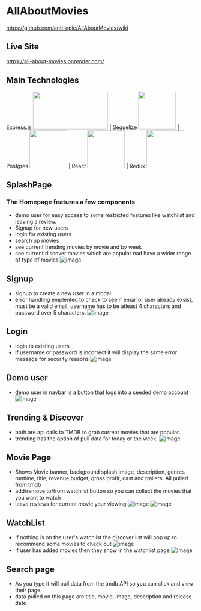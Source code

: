 # AllAboutMovies
https://github.com/anti-epic/AllAboutMovies/wiki

## Live Site
https://all-about-movies.onrender.com/

## Main Technologies
Express.js <img src="https://res.cloudinary.com/practicaldev/image/fetch/s--YbV36HLj--/c_imagga_scale,f_auto,fl_progressive,h_420,q_auto,w_1000/https://dev-to-uploads.s3.amazonaws.com/i/hpg6if7btrwilqkidqbe.png" width="200" height="100">
| Sequelize <img src="https://sequelize.org/img/logo.svg" width="100" height="100">
| Postgres <img src="https://www.postgresql.org/media/img/about/press/elephant.png" width="100" height="100">
| React <img src="https://upload.wikimedia.org/wikipedia/commons/thumb/a/a7/React-icon.svg/1200px-React-icon.svg.png" width="100" height="100">
| Redux <img src="https://raw.githubusercontent.com/reduxjs/redux/master/logo/logo.png" width="100" height="100">


## SplashPage
### The Homepage features a few components
* demo user for easy access to some restricted features like watchlist and leaving a review.
* Signup for new users 
* login for existing users
* search up movies
* see current trending movies by movie and by week
* see current discover movies which are popular nad have a wider range of type of movies
![image](https://user-images.githubusercontent.com/110782272/222786537-d8deaea5-4455-47cb-9fd8-e8094f150b2c.png)





## Signup
* signup to create a new user in a modal
* error handling emplented to check to see if email or user already exsist, must be a valid email, username has to be atleast 4 characters and password over 5 characters.
![image](https://user-images.githubusercontent.com/110782272/222790121-40b9c022-ebe7-47a8-9bfa-4f60b582f01b.png)


## Login
* login to existing users
* if username or password is incorrect it will display the same error message for security reasons
![image](https://user-images.githubusercontent.com/110782272/222791331-a3f00d10-d079-4267-87ee-92f1f37271fb.png)

## Demo user
* demo user in navbar is a button that logs into a seeded demo account
![image](https://user-images.githubusercontent.com/110782272/222792682-6827649b-dead-4969-89d0-afe19b05d9f3.png)

## Trending & Discover
* both are api calls to TMDB to grab current movies that are popular.
* trending has the option of pull data for today or the week.
![image](https://user-images.githubusercontent.com/110782272/222797137-9993dedd-97b3-4f21-9838-d0985ddf5e4e.png)

## Movie Page
* Shows Movie banner, background splash image, description, genres, runtime, title, revenue,budget, gross profit, cast and trailers. All pulled from tmdb
* add/remove to/from watchlist button so you can collect the movies that you want to watch
* leave reviews for current movie your viewing
![image](https://user-images.githubusercontent.com/110782272/222797081-13dff4a4-4828-4e43-acc8-398f55ea6588.png)
![image](https://user-images.githubusercontent.com/110782272/222797787-d6f5d664-6309-4e58-8c9b-1f300170eafe.png)

## WatchList 
* If nothing is on the user's watchlist the discover list will pop up to recommend some movies to check out
![image](https://user-images.githubusercontent.com/110782272/222798204-95c2c480-31a2-4e6c-bb35-630e951736ff.png)
* If user has added movies then they show in the watchlist page
![image](https://user-images.githubusercontent.com/110782272/222798892-9f138dc6-f1f9-4916-98d2-d9601745ef1c.png)


## Search page
* As you type it will pull data from the tmdb API so you can click and view their page.
* data pulled on this page are title, movie, image, description and release date

